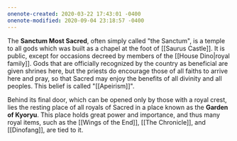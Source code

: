 ```yaml
---
onenote-created: 2020-03-22 17:43:01 -0400
onenote-modified: 2020-09-04 23:18:57 -0400
---
```


The **Sanctum Most Sacred**, often simply called "the Sanctum", is a temple to all gods which was built as a chapel at the foot of [[Saurus Castle]]. It is public, except for occasions decreed by members of the [[House Dino|royal family]]. Gods that are officially recognized by the country as beneficial are given shrines here, but the priests do encourage those of all faiths to arrive here and pray, so that Sacred may enjoy the benefits of all divinity and all peoples. This belief is called "[[Apeirism]]".

Behind its final door, which can be opened only by those with a royal crest, lies the resting place of all royals of Sacred in a place known as the **Garden of Kyoryu**. This place holds great power and importance, and thus many royal items, such as the [[Wings of the End]], [[The Chronicle]], and [[Dinofang]], are tied to it.
